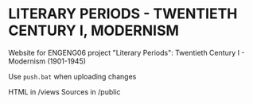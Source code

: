 # LITERARY PERIODS - TWENTIETH CENTURY I, MODERNISM

Website for ENGENG06 project "Literary Periods": Twentieth Century I - Modernism (1901-1945)

Use `push.bat` when uploading changes

HTML in /views
Sources in /public
